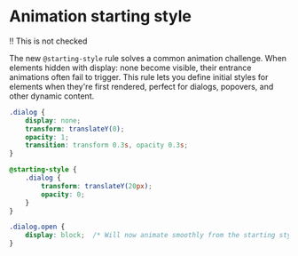 # Animation starting style

!! This is not checked


The new `@starting-style` rule solves a common animation challenge. When elements hidden with display: none become visible, their entrance animations often fail to trigger. This rule lets you define initial styles for elements when they're first rendered, perfect for dialogs, popovers, and other dynamic content.

```css
.dialog {
    display: none;
    transform: translateY(0);
    opacity: 1;
    transition: transform 0.3s, opacity 0.3s;
}

@starting-style {
    .dialog {
        transform: translateY(20px);
        opacity: 0;
    }
}

.dialog.open {
    display: block;  /* Will now animate smoothly from the starting style */
}
```

